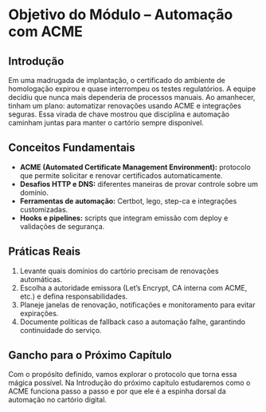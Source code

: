 # Objetivo do Módulo – Automação com ACME

## Introdução

Em uma madrugada de implantação, o certificado do ambiente de homologação expirou e quase interrompeu os testes regulatórios. A equipe decidiu que nunca mais dependeria de processos manuais. Ao amanhecer, tinham um plano: automatizar renovações usando ACME e integrações seguras. Essa virada de chave mostrou que disciplina e automação caminham juntas para manter o cartório sempre disponível.

## Conceitos Fundamentais

- **ACME (Automated Certificate Management Environment):** protocolo que permite solicitar e renovar certificados automaticamente.
- **Desafios HTTP e DNS:** diferentes maneiras de provar controle sobre um domínio.
- **Ferramentas de automação:** Certbot, lego, step-ca e integrações customizadas.
- **Hooks e pipelines:** scripts que integram emissão com deploy e validações de segurança.

## Práticas Reais

1. Levante quais domínios do cartório precisam de renovações automáticas.
2. Escolha a autoridade emissora (Let’s Encrypt, CA interna com ACME, etc.) e defina responsabilidades.
3. Planeje janelas de renovação, notificações e monitoramento para evitar expirações.
4. Documente políticas de fallback caso a automação falhe, garantindo continuidade do serviço.

## Gancho para o Próximo Capítulo

Com o propósito definido, vamos explorar o protocolo que torna essa mágica possível. Na Introdução do próximo capítulo estudaremos como o ACME funciona passo a passo e por que ele é a espinha dorsal da automação no cartório digital.
